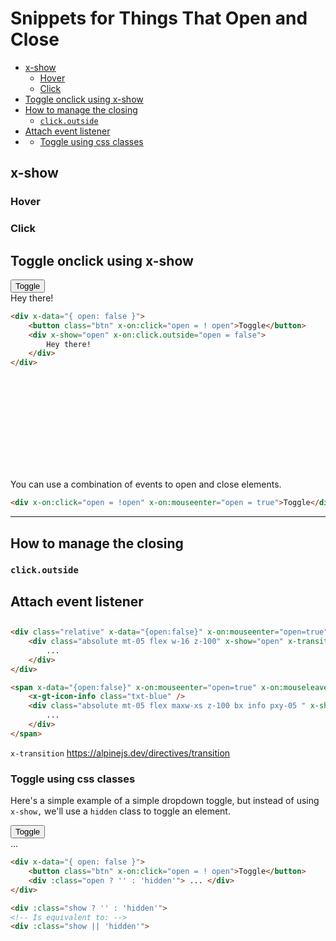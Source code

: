 # Snippets for Things That Open and Close

<!-- TOC -->

- [x-show](#x-show)
    - [Hover](#hover)
    - [Click](#click)
- [Toggle onclick using x-show](#toggle-onclick-using-x-show)
- [How to manage the closing](#how-to-manage-the-closing)
    - [`click.outside`](#clickoutside)
- [Attach event listener](#attach-event-listener)
- [](#)
    - [Toggle using css classes](#toggle-using-css-classes)

<!-- /TOC -->

<a id="markdown-x-show" name="x-show"></a>

## x-show

<a id="markdown-hover" name="hover"></a>

### Hover

<a id="markdown-click" name="click"></a>

### Click



<a id="markdown-toggle-onclick-using-x-show" name="toggle-onclick-using-x-show"></a>

## Toggle onclick using x-show

<div x-data="{ open: false }">
    <button class="btn" x-on:click="open = ! open">Toggle</button>
    <div x-show="open" x-on:click.outside="open = false">
        Hey there!
    </div>
</div>

```html
<div x-data="{ open: false }">
    <button class="btn" x-on:click="open = ! open">Toggle</button>
    <div x-show="open" x-on:click.outside="open = false">
        Hey there!
    </div>
</div>
```

<div class="bx info flex va-c">
    <svg class="icon wh-4 fs0 mr-2"> <use xlink:href="/svg/naykel-ui.svg#info"></use> </svg>
    <p>You can use a combination of events to open and close elements.</p>
</div>

```html
<div x-on:click="open = !open" x-on:mouseenter="open = true">Toggle</div>
```
---

<a id="markdown-how-to-manage-the-closing" name="how-to-manage-the-closing"></a>

## How to manage the closing

<a id="markdown-clickoutside" name="clickoutside"></a>

### `click.outside`

<a id="markdown-attach-event-listener" name="attach-event-listener"></a>

## Attach event listener


<!-- <button x-data @click="$dispatch('actionDelete')">Emit actionDelete event</button>

<div x-data="modal" @action-delete.camel.window="toggle()">
   <div x-show="open">Modal is open</div>
   <div x-show="!open">Modal is hidden</div>
</div>


<script>
document.addEventListener("alpine:init", () => {
    Alpine.data("modal", (initialOpenState = false) => ({
        open: initialOpenState,

        toggle() {
            this.open = !this.open;
        },
    }));
});
</script> -->

<!--  -->
<!--  -->
<!--  -->
<!--  -->
<!--  -->
<!--  -->
<!--  -->
<!--  -->
<!--  -->
<!--  -->
<!--  -->
<!--  -->
<!--  -->

##
```html
<div class="relative" x-data="{open:false}" x-on:mouseenter="open=true" x-on:mouseleave="open=false">
    <div class="absolute mt-05 flex w-16 z-100" x-show="open" x-transition.duration style="display: none;">
        ...
    </div>
</div>
```


```html
<span x-data="{open:false}" x-on:mouseenter="open=true" x-on:mouseleave="open=false">
    <x-gt-icon-info class="txt-blue" />
    <div class="absolute mt-05 flex maxw-xs z-100 bx info pxy-05 " x-show="open" x-transition.duration style="display: none;">
        ...
    </div>
</span>
```




`x-transition` https://alpinejs.dev/directives/transition




<a id="markdown-toggle-using-css-classes" name="toggle-using-css-classes"></a>

### Toggle using css classes


Here's a simple example of a simple dropdown toggle, but instead of using `x-show,` we'll use a `hidden` class to toggle an element.

<div x-data="{ open: false }">
    <button class="btn" x-on:click="open = ! open">Toggle</button>
    <div :class="open ? '' : 'hidden'"> ... </div>
</div>

```html
<div x-data="{ open: false }">
    <button class="btn" x-on:click="open = ! open">Toggle</button>
    <div :class="open ? '' : 'hidden'"> ... </div>
</div>
```

```html
<div :class="show ? '' : 'hidden'">
<!-- Is equivalent to: -->
<div :class="show || 'hidden'">
```
